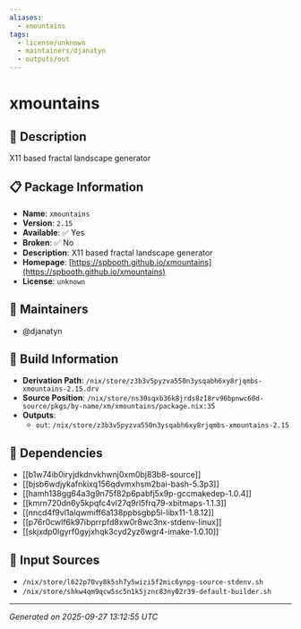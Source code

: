 ```yaml
---
aliases:
  - xmountains
tags:
  - license/unknown
  - maintainers/djanatyn
  - outputs/out
---
```


# xmountains

## 📝 Description

X11 based fractal landscape generator

## 📋 Package Information

- **Name**: `xmountains`
- **Version**: `2.15`
- **Available**: ✅ Yes
- **Broken**: ✅ No
- **Description**: X11 based fractal landscape generator
- **Homepage**: [https://spbooth.github.io/xmountains](https://spbooth.github.io/xmountains)
- **License**: `unknown`
## 👥 Maintainers

- @djanatyn


## 🔧 Build Information

- **Derivation Path**: `/nix/store/z3b3v5pyzva550n3ysqabh6xy8rjqmbs-xmountains-2.15.drv`
- **Source Position**: `/nix/store/ns30sqxb36k8jrds8z18rv96bpnwc60d-source/pkgs/by-name/xm/xmountains/package.nix:35`
- **Outputs**:
  - `out`:  `/nix/store/z3b3v5pyzva550n3ysqabh6xy8rjqmbs-xmountains-2.15`

## 🔗 Dependencies

- [[b1w74ib0iryjdkdnvkhwnj0xm0bj83b8-source]]
- [[bjsb6wdjykafnkixq156qdvmxhsm2bai-bash-5.3p3]]
- [[hamh138gg64a3g9n75f82p6pabfj5x9p-gccmakedep-1.0.4]]
- [[kmrn720dn6y5kpqfc4vl27q9rl5frq79-xbitmaps-1.1.3]]
- [[nncd4f9vl1alqwmiff6a138ppbsgbp5l-libx11-1.8.12]]
- [[p76r0cwlf6k97ibprrpfd8xw0r8wc3nx-stdenv-linux]]
- [[skjxdp0lgyrf0gyjxhqk3cyd2yz6wgr4-imake-1.0.10]]

## 📁 Input Sources

- `/nix/store/l622p70vy8k5sh7y5wizi5f2mic6ynpg-source-stdenv.sh`
- `/nix/store/shkw4qm9qcw5sc5n1k5jznc83ny02r39-default-builder.sh`

---
*Generated on 2025-09-27 13:12:55 UTC*
